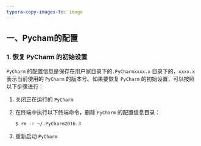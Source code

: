 ```yaml
---
typora-copy-images-to: image
---
```


## 一、Pycham的配置

### 1. 恢复 PyCharm 的初始设置

`PyCharm` 的配置信息是保存在用户家目录下的`.PyCharmxxxx.x` 目录下的，`xxxx.x` 表示当前使用的 `PyCharm` 的版本号。如果要恢复 `PyCharm` 的初始设置，可以按照以下步骤进行：

1. 关闭正在运行的 `PyCharm`

2. 在终端中执行以下终端命令，删除 `PyCharm` 的配置信息目录：

   ```bash
   $ rm -r ~/.PyCharm2016.3
   ```

3. 重新启动 `PyCharm`

